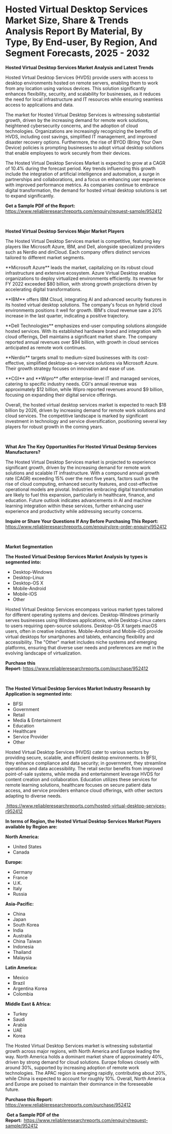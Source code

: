 <p><h1>Hosted Virtual Desktop Services Market Size, Share & Trends Analysis Report By Material, By Type, By End-user, By Region, And Segment Forecasts, 2025 - 2032</h1></p><p><strong>Hosted Virtual Desktop Services Market Analysis and Latest Trends</strong></p>
<p><p>Hosted Virtual Desktop Services (HVDS) provide users with access to desktop environments hosted on remote servers, enabling them to work from any location using various devices. This solution significantly enhances flexibility, security, and scalability for businesses, as it reduces the need for local infrastructure and IT resources while ensuring seamless access to applications and data.</p><p>The market for Hosted Virtual Desktop Services is witnessing substantial growth, driven by the increasing demand for remote work solutions, heightened cybersecurity concerns, and the adoption of cloud technologies. Organizations are increasingly recognizing the benefits of HVDS, including cost savings, simplified IT management, and improved disaster recovery options. Furthermore, the rise of BYOD (Bring Your Own Device) policies is prompting businesses to adopt virtual desktop solutions that enable employees to work securely from their devices.</p><p>The Hosted Virtual Desktop Services Market is expected to grow at a CAGR of 10.4% during the forecast period. Key trends influencing this growth include the integration of artificial intelligence and automation, a surge in partnerships and collaborations, and a focus on enhancing user experience with improved performance metrics. As companies continue to embrace digital transformation, the demand for hosted virtual desktop solutions is set to expand significantly.</p></p>
<p><strong>Get a Sample PDF of the Report:&nbsp;</strong> <a href="https://www.reliableresearchreports.com/enquiry/request-sample/952412?utm_campaign=3139&utm_medium=2&utm_source=Github&utm_content=ia&utm_term=17042025&utm_id=hosted-virtual-desktop-services">https://www.reliableresearchreports.com/enquiry/request-sample/952412</a></p>
<p>&nbsp;</p>
<p><strong>Hosted Virtual Desktop Services Major Market Players</strong></p>
<p><p>The Hosted Virtual Desktop Services market is competitive, featuring key players like Microsoft Azure, IBM, and Dell, alongside specialized providers such as Nerdio and dinCloud. Each company offers distinct services tailored to different market segments.</p><p>**Microsoft Azure** leads the market, capitalizing on its robust cloud infrastructure and extensive ecosystem. Azure Virtual Desktop enables organizations to deploy virtualized environments efficiently. Its revenue for FY 2022 exceeded $80 billion, with strong growth projections driven by accelerating digital transformations.</p><p>**IBM** offers IBM Cloud, integrating AI and advanced security features in its hosted virtual desktop solutions. The company's focus on hybrid cloud environments positions it well for growth. IBM's cloud revenue saw a 20% increase in the last quarter, indicating a positive trajectory.</p><p>**Dell Technologies** emphasizes end-user computing solutions alongside hosted services. With its established hardware brand and integration with cloud offerings, Dell maintains a significant market share. The company reported annual revenues over $94 billion, with growth in cloud services anticipated as remote work continues.</p><p>**Nerdio** targets small to medium-sized businesses with its cost-effective, simplified desktop-as-a-service solutions via Microsoft Azure. Their growth strategy focuses on innovation and ease of use.</p><p>**CGI** and **Wipro** offer enterprise-level IT and managed services, catering to specific industry needs. CGI's annual revenue was approximately $12 billion, while Wipro reported revenues around $9 billion, focusing on expanding their digital service offerings.</p><p>Overall, the hosted virtual desktop services market is expected to reach $18 billion by 2026, driven by increasing demand for remote work solutions and cloud services. The competitive landscape is marked by significant investment in technology and service diversification, positioning several key players for robust growth in the coming years.</p></p>
<p>&nbsp;</p>
<p><strong>What Are The Key Opportunities For Hosted Virtual Desktop Services Manufacturers?</strong></p>
<p><p>The Hosted Virtual Desktop Services market is projected to experience significant growth, driven by the increasing demand for remote work solutions and scalable IT infrastructure. With a compound annual growth rate (CAGR) exceeding 15% over the next five years, factors such as the rise of cloud computing, enhanced security features, and cost-effective operational models are pivotal. Industries embracing digital transformation are likely to fuel this expansion, particularly in healthcare, finance, and education. Future outlook indicates advancements in AI and machine learning integration within these services, further enhancing user experience and productivity while addressing security concerns.</p></p>
<p><strong>Inquire or Share Your Questions If Any Before Purchasing This Report:</strong> <a href="https://www.reliableresearchreports.com/enquiry/pre-order-enquiry/952412?utm_campaign=3139&utm_medium=2&utm_source=Github&utm_content=ia&utm_term=17042025&utm_id=hosted-virtual-desktop-services">https://www.reliableresearchreports.com/enquiry/pre-order-enquiry/952412</a></p>
<p>&nbsp;</p>
<p><strong>Market Segmentation</strong></p>
<p><strong>The Hosted Virtual Desktop Services Market Analysis by types is segmented into:</strong></p>
<p><ul><li>Desktop-Windows</li><li>Desktop-Linux</li><li>Desktop-OS X</li><li>Mobile-Android</li><li>Mobile-IOS</li><li>Other</li></ul></p>
<p><p>Hosted Virtual Desktop Services encompass various market types tailored for different operating systems and devices. Desktop-Windows primarily serves businesses using Windows applications, while Desktop-Linux caters to users requiring open-source solutions. Desktop-OS X targets macOS users, often in creative industries. Mobile-Android and Mobile-iOS provide virtual desktops for smartphones and tablets, enhancing flexibility and accessibility. The "Other" market includes niche systems and emerging platforms, ensuring that diverse user needs and preferences are met in the evolving landscape of virtualization.</p></p>
<p><strong>Purchase this Report:&nbsp;</strong><a href="https://www.reliableresearchreports.com/purchase/952412?utm_campaign=3139&utm_medium=2&utm_source=Github&utm_content=ia&utm_term=17042025&utm_id=hosted-virtual-desktop-services">https://www.reliableresearchreports.com/purchase/952412</a></p>
<p>&nbsp;</p>
<p><strong>The Hosted Virtual Desktop Services Market Industry Research by Application is segmented into:</strong></p>
<p><ul><li>BFSI</li><li>Government</li><li>Retail</li><li>Media & Entertainment</li><li>Education</li><li>Healthcare</li><li>Service Provider</li><li>Other</li></ul></p>
<p><p>Hosted Virtual Desktop Services (HVDS) cater to various sectors by providing secure, scalable, and efficient desktop environments. In BFSI, they enhance compliance and data security; in government, they streamline operations and data accessibility. The retail sector benefits from improved point-of-sale systems, while media and entertainment leverage HVDS for content creation and collaboration. Education utilizes these services for remote learning solutions, healthcare focuses on secure patient data access, and service providers enhance cloud offerings, with other sectors adapting to diverse needs.</p></p>
<p><a href="https://www.reliableresearchreports.com/hosted-virtual-desktop-services-r952412?utm_campaign=3139&utm_medium=2&utm_source=Github&utm_content=ia&utm_term=17042025&utm_id=hosted-virtual-desktop-services">&nbsp;https://www.reliableresearchreports.com/hosted-virtual-desktop-services-r952412</a></p>
<p><strong>In terms of Region, the Hosted Virtual Desktop Services Market Players available by Region are:</strong></p>
<p>
    <p> <strong> North America: </strong>
        <ul>
            <li>United States</li>
            <li>Canada</li>
        </ul>
        </p> 
    <p> <strong> Europe: </strong>
        <ul>
            <li>Germany</li>
            <li>France</li>
            <li>U.K.</li>
            <li>Italy</li>
            <li>Russia</li>
        </ul>
        </p> 
    <p> <strong> Asia-Pacific: </strong>
        <ul>
            <li>China</li>
            <li>Japan</li>
            <li>South Korea</li>
            <li>India</li>
            <li>Australia</li>
            <li>China Taiwan</li>
            <li>Indonesia</li>
            <li>Thailand</li>
            <li>Malaysia</li>
        </ul>
        </p> 
    <p> <strong> Latin America: </strong>
        <ul>
            <li>Mexico</li>
            <li>Brazil</li>
            <li>Argentina Korea</li>
            <li>Colombia</li>
        </ul>
        </p> 
    <p> <strong> Middle East & Africa: </strong>
        <ul>
            <li>Turkey</li>
            <li>Saudi</li>
            <li>Arabia</li>
            <li>UAE</li>
            <li>Korea</li>
        </ul>
    </p>
    </p>
<p><p>The Hosted Virtual Desktop Services market is witnessing substantial growth across major regions, with North America and Europe leading the way. North America holds a dominant market share of approximately 40%, driven by strong demand for cloud solutions. Europe follows closely with around 30%, supported by increasing adoption of remote work technologies. The APAC region is emerging rapidly, contributing about 20%, while China is expected to account for roughly 10%. Overall, North America and Europe are poised to maintain their dominance in the foreseeable future.</p></p>
<p><strong>Purchase this Report: </strong><a href="https://www.reliableresearchreports.com/purchase/952412?utm_campaign=3139&utm_medium=2&utm_source=Github&utm_content=ia&utm_term=17042025&utm_id=hosted-virtual-desktop-services">https://www.reliableresearchreports.com/purchase/952412</a></p>
<p>&nbsp;<strong>Get a Sample PDF of the Report:&nbsp;&nbsp;</strong><a href="https://www.reliableresearchreports.com/enquiry/request-sample/952412?utm_campaign=3139&utm_medium=2&utm_source=Github&utm_content=ia&utm_term=17042025&utm_id=hosted-virtual-desktop-services">https://www.reliableresearchreports.com/enquiry/request-sample/952412</a></p>
<p><strong></strong></p>
<p><p></p><p></p><p></p></p>